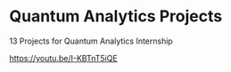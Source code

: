 # Quantum Analytics Projects
13 Projects for Quantum Analytics Internship

https://youtu.be/I-KBTnT5iQE
